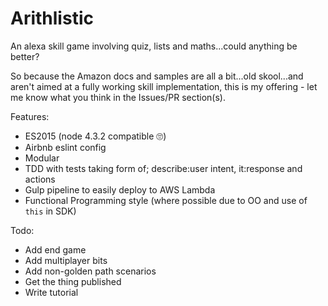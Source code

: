 # Arithlistic

An alexa skill game involving quiz, lists and maths...could anything be better?

So because the Amazon docs and samples are all a bit...old skool...and aren't aimed at a fully working skill implementation, this is my offering - let me know what you think in the Issues/PR section(s).

Features:

* ES2015 (node 4.3.2 compatible 🙄)
* Airbnb eslint config
* Modular
* TDD with tests taking form of; describe:user intent, it:response and actions
* Gulp pipeline to easily deploy to AWS Lambda
* Functional Programming style (where possible due to OO and use of `this` in SDK)

Todo:

* Add end game
* Add multiplayer bits
* Add non-golden path scenarios
* Get the thing published
* Write tutorial

